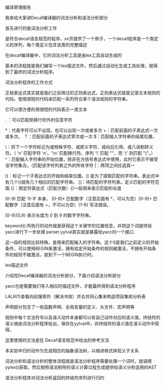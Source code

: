 编译原理报告

我来给大家讲Decaf编译器的词法分析和语法分析部分

首先进行的是词法分析工作

是符合decaf语言规范的程序，xx页提供了一个例子，一个decaf程序是一个类定义的序列，每个类定义包含该类的完整描述

在decaf编译器中，它的词法分析工具是由lex工具自动生成的

基本的流程就是我们编写一个lex描述文件，然后通过自动化生成工具处理，就得到了最终的词法分析程序。

词法分析程序的工作方式

正规表达式其实就是我们之前用过的正则表达式，正则表达式就是记录文本规则的代码。使用很短的代码来匹配一系列符合某个语法规则的字符串。

它可以很方便的用很短的代码表示一类文本

. ：可以匹配除换行符外的任意字符

*：代表字符可以不出现，也可以出现一次或者多次
+：匹配前面的子表达式一次或多次。
？：匹配前面的子表达式零次或一次
$：匹配输入字符串的结尾位置。

\：将下一个字符标记为或特殊字符、或原义字符、或向后引用、或八进制转义符。（ 'n' 匹配字符 'n'。'\n' 匹配换行符。序列 '\\' 匹配 "\"，而 '\(' 则匹配 "("。）
^：匹配输入字符串的开始位置，除非在方括号表达式中使用，此时它表示不接受该字符集合。（匹配该字符列表之外的所有字符
|：两项之间任选其一

()：标记一个子表达式的开始和结束位置。() 是为了提取匹配的字符串。表达式中有几个()就有几个相应的匹配字符串。
[]：待匹配的字符列表。定义匹配的字符范围
{}：限定符表达式（匹配次数）{}一般用来表示匹配的长度


(0-9) 匹配 '0-9′ 本身。 [0-9]* 匹配数字（注意后面有 *，可以为空）[0-9]+ 匹配数字（注意后面有 +，不可以为空）{1-9} 写法错误。

[0-9]{0,9} 表示长度为 0 到 9 的数字字符串。


keyword():所执行的动作就是获得这个关键字的位置信息，并把这个词提供给yacc进行下一步处理
parser.yylval其实就是暴露给yacc的一个接口


这一段的规则比较特殊，是用来匹配输入的字符串。这个S是我们之前定义的开始条件，可以使用BEGIN来激活，拥有给定开始条件的规则被激活，不拥有开始条件的规则不被激活，直到下一个BEGIN执行时。

lex描述文件


介绍完Decaf编译器的词法分析部分，下面介绍语法分析部分

yacc也是需要我们导入相应的描述文件，才能最终得到语法分析程序

LALR(1)查看向前搜索符（解决冲突）并合并同心集来构造项目集和分析表

声明部分包含了一些函数声明、全局变量的定义、头文件、宏声明等

规则中每个文法符号以及语义动作本身都可以有自己动作对应的语义值，终结符的语义值由词法分析程序给出，保存在yylval中，非终结符的语义值在语义动作中获得。

这里使用的文法是在 Decaf语言规范中给出的参考文法

本实验中归约动作为生成相应的抽象语法树，以缩进格式体现父子关系

词法分析和语法分析的整体流程就是语法分析程序需要处理一个词时，就调用yylex()获取，然后按照语法制导的语义计算过程生成提供给语义分析适用的AST

语法分析程序对词法分析返回的终结符序列进行归约

